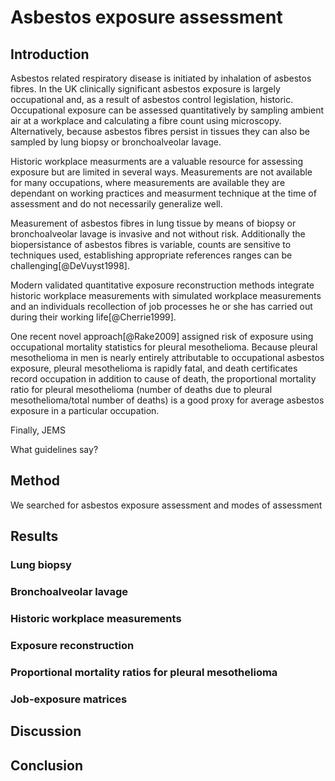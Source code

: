 # Asbestos exposure assessment

<!--
Reviews asbestos exposure assessment with particular reference to using job titles and cherries thingy
-->

## Introduction

Asbestos related respiratory disease is initiated by inhalation of asbestos fibres. In the UK clinically significant asbestos exposure is largely occupational and, as a result of asbestos control legislation, historic. Occupational exposure can be assessed quantitatively by sampling ambient air at a workplace and calculating a fibre count using microscopy. Alternatively, because asbestos fibres persist in tissues they can also be sampled by lung biopsy or bronchoalveolar lavage. 

Historic workplace measurments are a valuable resource for assessing exposure but are limited in several ways. Measurements are not available for many occupations, where measurements are available they are dependant on working practices and measurment technique at the time of assessment and do not necessarily generalize well. 

Measurement of asbestos fibres in lung tissue by means of biopsy or bronchoalveolar lavage is invasive and not without risk. Additionally the biopersistance of asbestos fibres is variable, counts are sensitive to techniques used, establishing appropriate references ranges can be challenging[@DeVuyst1998]. 

Modern validated quantitative exposure reconstruction methods integrate historic workplace measurements with simulated workplace measurements and an individuals recollection of job processes he or she has carried out during their working life[@Cherrie1999].  

One recent novel approach[@Rake2009] assigned risk of exposure using occupational mortality statistics for pleural mesothelioma. Because pleural mesothelioma in men is nearly entirely attributable to occupational asbestos exposure, pleural mesothelioma is rapidly fatal, and death certificates record occupation in addition to cause of death, the proportional mortality ratio for pleural mesothelioma (number of deaths due to pleural mesothelioma/total number of deaths) is a good proxy for average asbestos exposure in a particular occupation. 

Finally, JEMS

What guidelines say? 
    
## Method

We searched for asbestos exposure assessment and modes of assessment

## Results

### Lung biopsy

### Bronchoalveolar lavage

### Historic workplace measurements

### Exposure reconstruction

### Proportional mortality ratios for pleural mesothelioma 

### Job-exposure matrices 


## Discussion


## Conclusion




